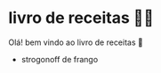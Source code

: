 # livro de receitas :man_cook:



Olá! bem vindo ao livro de receitas :wave:

- strogonoff de frango

  
